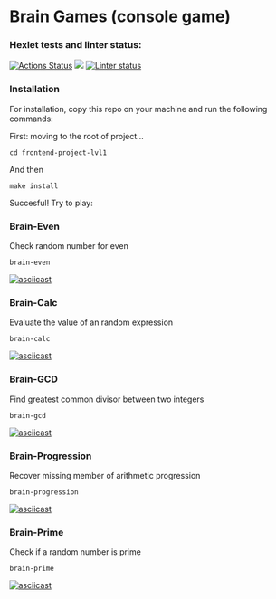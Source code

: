 # Brain Games (console game)
### Hexlet tests and linter status:
[![Actions Status](https://github.com/VitalinaDanilova/frontend-project-lvl1/workflows/hexlet-check/badge.svg)](https://github.com/VitalinaDanilova/frontend-project-lvl1/actions)
<a href="https://codeclimate.com/github/VitalinaDanilova/frontend-project-lvl1"><img src="https://api.codeclimate.com/v1/badges/a99a88d28ad37a79dbf6/maintainability" /></a>
[![Linter status](https://github.com/VitalinaDanilova/frontend-project-lvl1/workflows/Node%20CI/badge.svg)](https://github.com/VitalinaDanilova/frontend-project-lvl1/actions)
### Installation

For installation, copy this repo on your machine and run the following commands:

First: moving to the root of project...

```
cd frontend-project-lvl1
```
And then
```
make install
```
Succesful! Try to play:

### Brain-Even
Check random number for even
```
brain-even
```
[![asciicast](https://asciinema.org/a/5LGdEaUvxoWTQfyLI5hZYPcSt.svg)](https://asciinema.org/a/5LGdEaUvxoWTQfyLI5hZYPcSt)

### Brain-Calc
Evaluate the value of an random expression
```
brain-calc
```
[![asciicast](https://asciinema.org/a/hjBZf0mmYB36SbneBDzAhOqBw.svg)](https://asciinema.org/a/hjBZf0mmYB36SbneBDzAhOqBw)

### Brain-GCD
Find greatest common divisor between two integers
```
brain-gcd
```
[![asciicast](https://asciinema.org/a/BOtqkDKA3vOhHh8WOz95eB7uC.svg)](https://asciinema.org/a/BOtqkDKA3vOhHh8WOz95eB7uC)

### Brain-Progression
Recover missing member of arithmetic progression
```
brain-progression
```
[![asciicast](https://asciinema.org/a/qvXgjv7DinzMhYIbwAaWMQmGh.svg)](https://asciinema.org/a/qvXgjv7DinzMhYIbwAaWMQmGh)

### Brain-Prime
Check if a random number is prime
```
brain-prime
```
[![asciicast](https://asciinema.org/a/MYppbS3C2TTWn9zqc5JURHl8b.svg)](https://asciinema.org/a/MYppbS3C2TTWn9zqc5JURHl8b)
